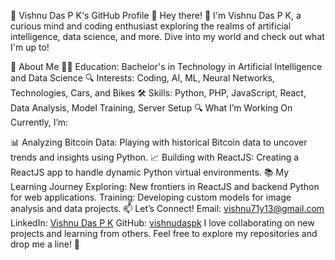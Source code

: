🌟 Vishnu Das P K's GitHub Profile 🌟
Hey there! 👋 I'm Vishnu Das P K, a curious mind and coding enthusiast exploring the realms of artificial intelligence, data science, and more. Dive into my world and check out what I'm up to!

🧩 About Me
👨‍🎓 Education: Bachelor's in Technology in Artificial Intelligence and Data Science
🔍 Interests: Coding, AI, ML, Neural Networks, Technologies, Cars, and Bikes
🛠️ Skills: Python, PHP, JavaScript, React, Data Analysis, Model Training, Server Setup
🔍 What I’m Working On
Currently, I’m:

📊 Analyzing Bitcoin Data: Playing with historical Bitcoin data to uncover trends and insights using Python.
📈 Building with ReactJS: Creating a ReactJS app to handle dynamic Python virtual environments.
📚 My Learning Journey
Exploring: New frontiers in ReactJS and backend Python for web applications.
Training: Developing custom models for image analysis and data projects.
📫 Let’s Connect!
Email: vishnu71y13@gmail.com
LinkedIn: [Vishnu Das P K](https://www.linkedin.com/in/vishnudas-pk/)
GitHub: [vishnudaspk](https://github.com/vishnudaspk)
I love collaborating on new projects and learning from others. Feel free to explore my repositories and drop me a line! 🌟
